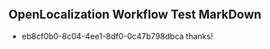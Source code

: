 ## OpenLocalization Workflow Test MarkDown
* eb8cf0b0-8c04-4ee1-8df0-0c47b798dbca thanks!

<!--HONumber=Aug16_HO5-->


